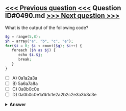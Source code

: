 [<<< Previous question <<<](0489.md)   Question ID#0490.md   [>>> Next question >>>](0491.md)
---

What is the output of the following code?

```php
$g = range(5,8);
$h = array("a", "b", "c", "e");
for($i = 0; $i < count($g); $i++) {
   foreach ($h as $j) {
      echo $i.$j;
      break;
   }
}
```

- [ ] A) 0a1a2a3a
- [ ] B) 5a6a7a8a
- [ ] C) 0a0b0c0e
- [ ] D) 0a0b0c0e1a1b1c1e2a2b2c2e3a3b3c3e

<details><summary><b>Answer</b></summary>
<p>
  Answer: <strong>A</strong>
</p>
</details>
